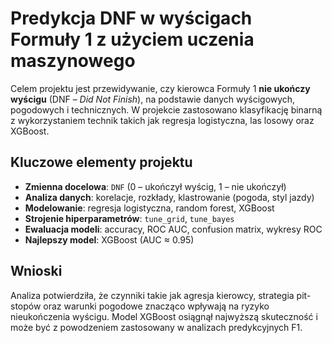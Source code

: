 # Predykcja DNF w wyścigach Formuły 1 z użyciem uczenia maszynowego

Celem projektu jest przewidywanie, czy kierowca Formuły 1 **nie ukończy wyścigu** (DNF – *Did Not Finish*), na podstawie danych wyścigowych, pogodowych i technicznych. W projekcie zastosowano klasyfikację binarną z wykorzystaniem technik takich jak regresja logistyczna, las losowy oraz XGBoost.

## Kluczowe elementy projektu

- **Zmienna docelowa**: `DNF` (0 – ukończył wyścig, 1 – nie ukończył)
- **Analiza danych**: korelacje, rozkłady, klastrowanie (pogoda, styl jazdy)
- **Modelowanie**: regresja logistyczna, random forest, XGBoost
- **Strojenie hiperparametrów**: `tune_grid`, `tune_bayes`
- **Ewaluacja modeli**: accuracy, ROC AUC, confusion matrix, wykresy ROC
- **Najlepszy model**: XGBoost (AUC ≈ 0.95)


## Wnioski

Analiza potwierdziła, że czynniki takie jak agresja kierowcy, strategia pit-stopów oraz warunki pogodowe znacząco wpływają na ryzyko nieukończenia wyścigu. Model XGBoost osiągnął najwyższą skuteczność i może być z powodzeniem zastosowany w analizach predykcyjnych F1.



